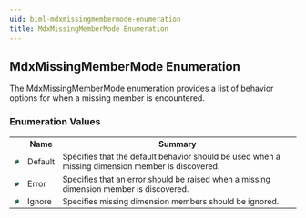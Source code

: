 ```yaml
---
uid: biml-mdxmissingmembermode-enumeration
title: MdxMissingMemberMode Enumeration
---
```


## MdxMissingMemberMode Enumeration

<div class="LanguageSummary"><div class ="SummaryItem">The MdxMissingMemberMode enumeration provides a list of behavior options for when a missing member is encountered.</div></div>
<div class="EnumValueGroup">

### Enumeration Values

<table id="EnumValue" class="MemberList"><tbody><tr><th class="MemberTypeIconColumnHeader">&nbsp;</th><th class="MemberNameColumnHeader">Name</th><th class="MemberSummaryColumnHeader">Summary</th></tr><tr class="cd0"><td align="center" class="MemberTypeIcon"><img src="enumValue.png"></img></td><td class="MemberName">Default</td><td class="MemberSummary"><div class ="SummaryItem">Specifies that the default behavior should be used when a missing dimension member is discovered.</div></td></tr><tr class="cd1"><td align="center" class="MemberTypeIcon"><img src="enumValue.png"></img></td><td class="MemberName">Error</td><td class="MemberSummary"><div class ="SummaryItem">Specifies that an error should be raised when a missing dimension member is discovered.</div></td></tr><tr class="cd0"><td align="center" class="MemberTypeIcon"><img src="enumValue.png"></img></td><td class="MemberName">Ignore</td><td class="MemberSummary"><div class ="SummaryItem">Specifies missing dimension members should be ignored.</div></td></tr></tbody></table>
</div>